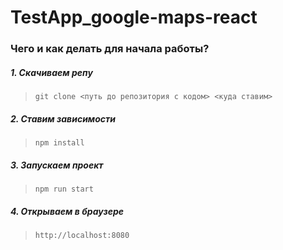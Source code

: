 # TestApp_google-maps-react


### Чего и как делать для начала работы?

##### 1. Скачиваем репу  
>`git clone <путь до репозитория с кодом> <куда ставим>`

##### 2. Ставим зависимости
>`npm install`

##### 3. Запускаем проект
>`npm run start`


##### 4. Открываем в браузере
> `http://localhost:8080`
